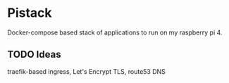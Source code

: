 # Pistack

Docker-compose based stack of applications to run on my raspberry pi 4.

## TODO Ideas
traefik-based ingress, Let's Encrypt TLS, route53 DNS